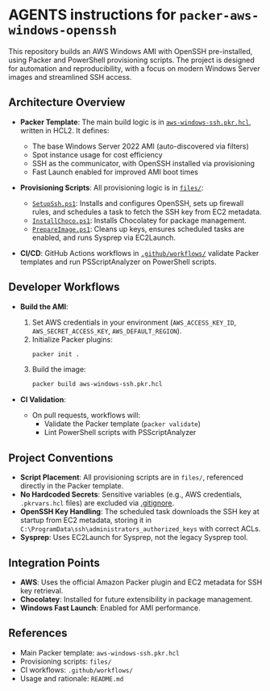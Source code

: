 # AGENTS instructions for `packer-aws-windows-openssh`

This repository builds an AWS Windows AMI with OpenSSH pre-installed, using Packer and PowerShell provisioning scripts. The project is designed for automation and reproducibility, with a focus on modern Windows Server images and streamlined SSH access.

## Architecture Overview

- **Packer Template**: The main build logic is in [`aws-windows-ssh.pkr.hcl`](./aws-windows-ssh.pkr.hcl), written in HCL2. It defines:
  - The base Windows Server 2022 AMI (auto-discovered via filters)
  - Spot instance usage for cost efficiency
  - SSH as the communicator, with OpenSSH installed via provisioning
  - Fast Launch enabled for improved AMI boot times

- **Provisioning Scripts**: All provisioning logic is in [`files/`](./files/):
  - [`SetupSsh.ps1`](./files/SetupSsh.ps1): Installs and configures OpenSSH, sets up firewall rules, and schedules a task to fetch the SSH key from EC2 metadata.
  - [`InstallChoco.ps1`](./files/InstallChoco.ps1): Installs Chocolatey for package management.
  - [`PrepareImage.ps1`](./files/PrepareImage.ps1): Cleans up keys, ensures scheduled tasks are enabled, and runs Sysprep via EC2Launch.

- **CI/CD**: GitHub Actions workflows in [`.github/workflows/`](../.github/workflows/) validate Packer templates and run PSScriptAnalyzer on PowerShell scripts.

## Developer Workflows

- **Build the AMI**:
  1. Set AWS credentials in your environment (`AWS_ACCESS_KEY_ID`, `AWS_SECRET_ACCESS_KEY`, `AWS_DEFAULT_REGION`).
  2. Initialize Packer plugins:
     ```sh
     packer init .
     ```
  3. Build the image:
     ```sh
     packer build aws-windows-ssh.pkr.hcl
     ```

- **CI Validation**:
  - On pull requests, workflows will:
    - Validate the Packer template (`packer validate`)
    - Lint PowerShell scripts with PSScriptAnalyzer

## Project Conventions

- **Script Placement**: All provisioning scripts are in `files/`, referenced directly in the Packer template.
- **No Hardcoded Secrets**: Sensitive variables (e.g., AWS credentials, `.pkrvars.hcl` files) are excluded via [.gitignore](http://_vscodecontentref_/0).
- **OpenSSH Key Handling**: The scheduled task downloads the SSH key at startup from EC2 metadata, storing it in `C:\ProgramData\ssh\administrators_authorized_keys` with correct ACLs.
- **Sysprep**: Uses EC2Launch for Sysprep, not the legacy Sysprep tool.

## Integration Points

- **AWS**: Uses the official Amazon Packer plugin and EC2 metadata for SSH key retrieval.
- **Chocolatey**: Installed for future extensibility in package management.
- **Windows Fast Launch**: Enabled for AMI performance.

## References

- Main Packer template: `aws-windows-ssh.pkr.hcl`
- Provisioning scripts: `files/`
- CI workflows: `.github/workflows/`
- Usage and rationale: `README.md`
